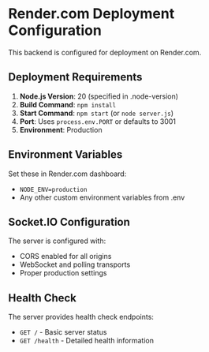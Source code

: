 # Render.com Deployment Configuration

This backend is configured for deployment on Render.com.

## Deployment Requirements

1. **Node.js Version**: 20 (specified in .node-version)
2. **Build Command**: `npm install`
3. **Start Command**: `npm start` (or `node server.js`)
4. **Port**: Uses `process.env.PORT` or defaults to 3001
5. **Environment**: Production

## Environment Variables

Set these in Render.com dashboard:
- `NODE_ENV=production`
- Any other custom environment variables from .env

## Socket.IO Configuration

The server is configured with:
- CORS enabled for all origins
- WebSocket and polling transports
- Proper production settings

## Health Check

The server provides health check endpoints:
- `GET /` - Basic server status
- `GET /health` - Detailed health information

